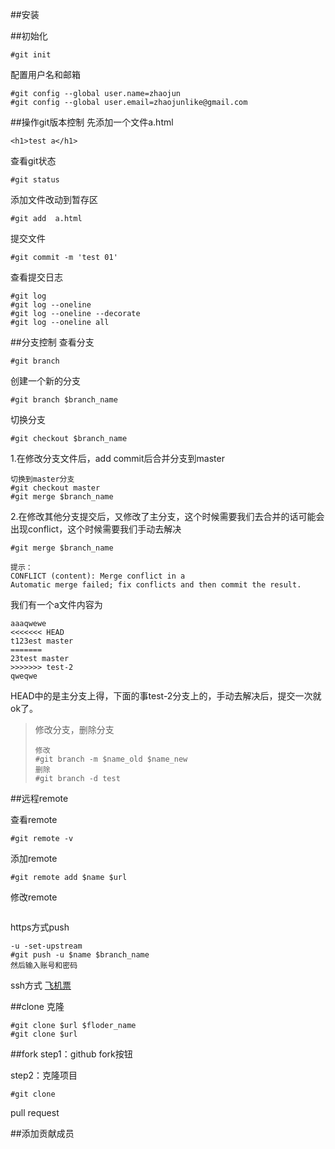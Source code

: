 ##安装


##初始化
```
#git init
```
配置用户名和邮箱
```
#git config --global user.name=zhaojun
#git config --global user.email=zhaojunlike@gmail.com
```

##操作git版本控制
先添加一个文件a.html
```
<h1>test a</h1>
```

查看git状态
```
#git status
```

添加文件改动到暂存区
```
#git add  a.html
```

提交文件
```
#git commit -m 'test 01'
```

查看提交日志
```
#git log
#git log --oneline 
#git log --oneline --decorate
#git log --oneline all
```

##分支控制
查看分支
```
#git branch
```
创建一个新的分支
```
#git branch $branch_name
```
切换分支
```
#git checkout $branch_name
```
1.在修改分支文件后，add commit后合并分支到master
```
切换到master分支
#git checkout master
#git merge $branch_name
```
2.在修改其他分支提交后，又修改了主分支，这个时候需要我们去合并的话可能会出现conflict，这个时候需要我们手动去解决
```
#git merge $branch_name

提示：
CONFLICT (content): Merge conflict in a
Automatic merge failed; fix conflicts and then commit the result.

```
我们有一个a文件内容为
```
aaaqwewe
<<<<<<< HEAD
t123est master
=======
23test master
>>>>>>> test-2
qweqwe
```
HEAD中的是主分支上得，下面的事test-2分支上的，手动去解决后，提交一次就ok了。



>修改分支，删除分支
>```
>修改
>#git branch -m $name_old $name_new
>删除
>#git branch -d test
>```



##远程remote

查看remote
```
#git remote -v
```

添加remote
```
#git remote add $name $url
```

修改remote
```

```


https方式push
```
-u -set-upstream
#git push -u $name $branch_name
然后输入账号和密码
```

ssh方式 [飞机票]()


##clone
克隆
```
#git clone $url $floder_name
#git clone $url 
```


##fork
step1：github fork按钮

step2：克隆项目
```
#git clone 
```

pull request




##添加贡献成员




